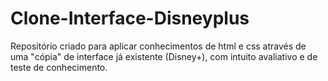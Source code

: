 # Clone-Interface-Disneyplus
Repositório criado para aplicar conhecimentos de html e css através de uma "cópia" de interface já existente (Disney+), com intuito avaliativo e de teste de conhecimento.
